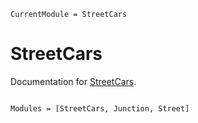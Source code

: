 ```@meta
CurrentModule = StreetCars
```

# StreetCars

Documentation for [StreetCars](https://github.com/zakzo1212/StreetCars.jl).

```@index
```

```@autodocs
Modules = [StreetCars, Junction, Street]
```
